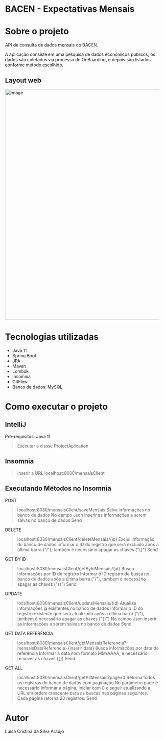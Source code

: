 # BACEN - Expectativas Mensais


# Sobre o projeto

API de consulta de dados mensais do BACEN.

A aplicação consiste em uma pesquisa de dados econômicos públicos, os dados são coletados via processo de OnBoarding, e depois são listados conforme método escolhido.

## Layout web
<img width="753" alt="image" src="https://user-images.githubusercontent.com/106829344/205995079-0aaa839d-5ea0-45d8-a89b-39ed0e3299ad.png">




# Tecnologias utilizadas
- Java 11
- Spring Boot
- JPA 
- Maven
- Lombok
- Insomnia
- GitFlow
- Banco de dados: MySQL

# Como executar o projeto

## IntelliJ
Pré-requisitos: Java 11
>Executar a classe ProjectAplication

## Insomnia
>Inserir a URL localhost:8080/mensaisClient

## Executando Métodos no Insomnia
POST
>localhost:8080/mensaisClient/saveMensais
>Salva informações no banco de dados
>No campo Json inserir as informações a serem salvas no banco de dados
>Send

DELETE
>localhost:8080/mensaisClient/deleteMensais/{id}
>Exclui informação do banco de dados
>Informar o ID do registro que será excluído após a última barra ("/"), também é necessário apagar as chaves ("{}")
>Send

GET BY ID
>localhost:8080/mensaisClient/getByIdMensais/{id}
>Busca informações por ID de registro
>Informar o ID registro de busca no banco de dados após a última barra ("/"), também é necessário apagar as chaves ("{}")
>Send

UPDATE
>localhost:8080/mensaisClient/updateMensais/{id}
>Atualiza informações já existentes no banco de dados
>Informar o ID do registro existente que será atualizado após a última barra ("/"), também é necessário apagar as chaves ("{}")
>No campo Json inserir as informações a serem salvas no banco de dados
>Send

GET DATA REFERÊNCIA
>localhost:8080/mensaisClient/getMensaisReferencia?mensaisDataReferencia={inserir data}
>Busca informações por data de referência 
>Informar a data nom formato MM/AAAA, é necessário remover as chaves ({})
>Send

GET ALL
>localhost:8080/mensaisClient/getAllMensais?page=0
>Retorna todos os registros do banco de dados com paginação 
>No parâmetro page é necessário informar a página, iniciar com 0 e seguir atualizando a URL em ordem crescente para as buscas nas páginas seguintes. Cada página retorna 20 registros.
>Send



# Autor

Luísa Cristina da Silva Araújo



